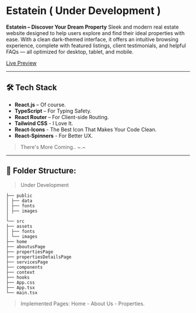 # Estatein ( Under Development )

**Estatein – Discover Your Dream Property**
Sleek and modern real estate website designed to help users explore and find their ideal properties with ease. With a clean dark-themed interface, it offers an intuitive browsing experience, complete with featured listings, client testimonials, and helpful FAQs — all optimized for desktop, tablet, and mobile.

[Live Preview](https://estatein-ma.netlify.app/)

---

## 🛠 Tech Stack

- **React.js** – Of course.
- **TypeScript** – For Typing Safety.
- **React Router** – For Client-side Routing.
- **Tailwind CSS** - I Love It.
- **React-Icons** - The Best Icon That Makes Your Code Clean.
- **React-Spinners** - For Better UX.

> There's More Coming.. ~.~

---

## 📁 Folder Structure:

> Under Development

```
├── public
│ ├── data
│ ├── fonts
│ ├── images
│
└── src
├── assets
│ ├── fonts
│ └── images
├── home
├── aboutusPage
├── propertiesPage
├── propertiesDetailsPage
├── servicesPage
├── components
├── context
├── hooks
├── App.css
├── App.tsx
└── main.tsx
```

> Implemented Pages: Home - About Us - Properties.
